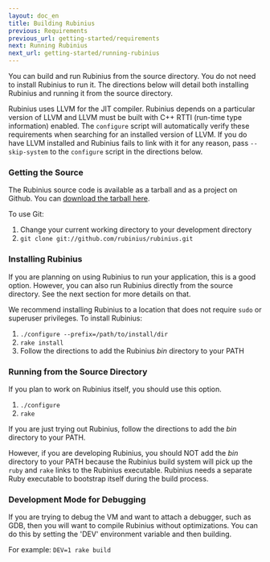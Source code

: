 ```yaml
---
layout: doc_en
title: Building Rubinius
previous: Requirements
previous_url: getting-started/requirements
next: Running Rubinius
next_url: getting-started/running-rubinius
---
```


You can build and run Rubinius from the source directory. You do not need to
install Rubinius to run it. The directions below will detail both installing
Rubinius and running it from the source directory.

Rubinius uses LLVM for the JIT compiler. Rubinius depends on a particular
version of LLVM and LLVM must be built with C++ RTTI (run-time type
information) enabled.  The `configure` script will automatically verify these
requirements when searching for an installed version of LLVM. If you do have
LLVM installed and Rubinius fails to link with it for any reason, pass
`--skip-system` to the `configure` script in the directions below.

### Getting the Source

The Rubinius source code is available as a tarball and as a project on Github.
You can [download the tarball
here](https://github.com/rubinius/rubinius/tarball/master).

To use Git:

  1. Change your current working directory to your development directory
  2. `git clone git://github.com/rubinius/rubinius.git`


### Installing Rubinius

If you are planning on using Rubinius to run your application, this is a good
option. However, you can also run Rubinius directly from the source directory.
See the next section for more details on that.

We recommend installing Rubinius to a location that does not require `sudo` or
superuser privileges. To install Rubinius:

  1. `./configure --prefix=/path/to/install/dir`
  2. `rake install`
  3. Follow the directions to add the Rubinius _bin_ directory to your PATH


### Running from the Source Directory

If you plan to work on Rubinius itself, you should use this option.

  1. `./configure`
  2. `rake`

If you are just trying out Rubinius, follow the directions to add the _bin_
directory to your PATH.

However, if you are developing Rubinius, you should NOT add the _bin_
directory to your PATH because the Rubinius build system will pick up the
`ruby` and `rake` links to the Rubinius executable. Rubinius needs a separate
Ruby executable to bootstrap itself during the build process.

### Development Mode for Debugging

If you are trying to debug the VM and want to attach a debugger, such as GDB, then you will want to compile Rubinius without optimizations. You can do this by setting the 'DEV' environment variable and then building.

For example: `DEV=1 rake build`
